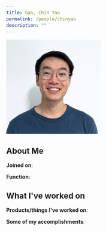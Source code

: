 ```yaml
---
title: Gan, Chin Yao
permalink: /people/chinyao
description: ""
---
```


<img src="/images/headshots/chinyao.jpg" title="Gan, Chin Yao" alt="Gan, Chin Yao" style="width:50%;margin-left:0">

## About Me

**Joined on**: 

**Function**: 

## What I've worked on

**Products/things I've worked on**:


**Some of my accomplishments**:

